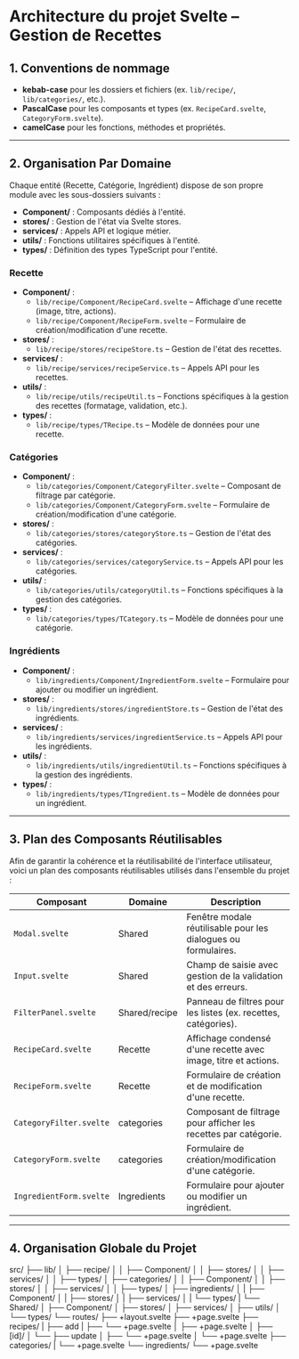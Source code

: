 # Architecture du projet Svelte – Gestion de Recettes

## 1. Conventions de nommage

- **kebab-case** pour les dossiers et fichiers (ex. `lib/recipe/`, `lib/categories/`, etc.).
- **PascalCase** pour les composants et types (ex. `RecipeCard.svelte`, `CategoryForm.svelte`).
- **camelCase** pour les fonctions, méthodes et propriétés.

---

## 2. Organisation Par Domaine

Chaque entité (Recette, Catégorie, Ingrédient) dispose de son propre module avec les sous-dossiers suivants :
- **Component/** : Composants dédiés à l'entité.
- **stores/** : Gestion de l'état via Svelte stores.
- **services/** : Appels API et logique métier.
- **utils/** : Fonctions utilitaires spécifiques à l'entité.
- **types/** : Définition des types TypeScript pour l'entité.

### **Recette**
- **Component/** :  
  - `lib/recipe/Component/RecipeCard.svelte` – Affichage d'une recette (image, titre, actions).
  - `lib/recipe/Component/RecipeForm.svelte` – Formulaire de création/modification d'une recette.
- **stores/** :  
  - `lib/recipe/stores/recipeStore.ts` – Gestion de l'état des recettes.
- **services/** :  
  - `lib/recipe/services/recipeService.ts` – Appels API pour les recettes.
- **utils/** :  
  - `lib/recipe/utils/recipeUtil.ts` – Fonctions spécifiques à la gestion des recettes (formatage, validation, etc.).
- **types/** :  
  - `lib/recipe/types/TRecipe.ts` – Modèle de données pour une recette.

### **Catégories**
- **Component/** :  
  - `lib/categories/Component/CategoryFilter.svelte` – Composant de filtrage par catégorie.
  - `lib/categories/Component/CategoryForm.svelte` – Formulaire de création/modification d'une catégorie.
- **stores/** :  
  - `lib/categories/stores/categoryStore.ts` – Gestion de l'état des catégories.
- **services/** :  
  - `lib/categories/services/categoryService.ts` – Appels API pour les catégories.
- **utils/** :  
  - `lib/categories/utils/categoryUtil.ts` – Fonctions spécifiques à la gestion des catégories.
- **types/** :  
  - `lib/categories/types/TCategory.ts` – Modèle de données pour une catégorie.

### **Ingrédients**
- **Component/** :  
  - `lib/ingredients/Component/IngredientForm.svelte` – Formulaire pour ajouter ou modifier un ingrédient.
- **stores/** :  
  - `lib/ingredients/stores/ingredientStore.ts` – Gestion de l'état des ingrédients.
- **services/** :  
  - `lib/ingredients/services/ingredientService.ts` – Appels API pour les ingrédients.
- **utils/** :  
  - `lib/ingredients/utils/ingredientUtil.ts` – Fonctions spécifiques à la gestion des ingrédients.
- **types/** :  
  - `lib/ingredients/types/TIngredient.ts` – Modèle de données pour un ingrédient.

---

## 3. Plan des Composants Réutilisables

Afin de garantir la cohérence et la réutilisabilité de l'interface utilisateur, voici un plan des composants réutilisables utilisés dans l'ensemble du projet :

| Composant              | Domaine         | Description                                                         |
|------------------------|-----------------|---------------------------------------------------------------------|
| `Modal.svelte`         | Shared          | Fenêtre modale réutilisable pour les dialogues ou formulaires.      |
| `Input.svelte`         | Shared          | Champ de saisie avec gestion de la validation et des erreurs.       |
| `FilterPanel.svelte`   | Shared/recipe   | Panneau de filtres pour les listes (ex. recettes, catégories).      |
| `RecipeCard.svelte`    | Recette         | Affichage condensé d'une recette avec image, titre et actions.      |
| `RecipeForm.svelte`    | Recette         | Formulaire de création et de modification d'une recette.            |
| `CategoryFilter.svelte`| categories      | Composant de filtrage pour afficher les recettes par catégorie.     |
| `CategoryForm.svelte`  | categories      | Formulaire de création/modification d'une catégorie.                |
| `IngredientForm.svelte`| Ingredients     | Formulaire pour ajouter ou modifier un ingrédient.                  |

---

## 4. Organisation Globale du Projet

src/
├── lib/
│   ├── recipe/
│   │   ├── Component/
│   │   ├── stores/
│   │   ├── services/
│   │   ├── types/
│   ├── categories/
│   │   ├── Component/
│   │   ├── stores/
│   │   ├── services/
│   │   ├── types/
│   ├── ingredients/
│   |   ├── Component/
│   |   ├── stores/
│   |   ├── services/
│   |   └── types/
|   └── Shared/
│       ├── Component/
│       ├── stores/
│       ├── services/
│       ├── utils/
│       └── types/
└── routes/
    ├── +layout.svelte
    ├── +page.svelte
    ├── recipes/
    |   ├── add
    |   ├── └── +page.svelte
    │   ├── +page.svelte
    │   ├── [id]/
    │   └── ├── update
    │       ├── └── +page.svelte
    │       └── +page.svelte
    ├── categories/
    |   └── +page.svelte
    └── ingredients/
        └── +page.svelte
